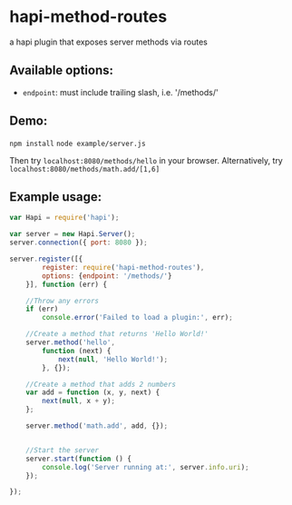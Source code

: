 # hapi-method-routes
a hapi plugin that exposes server methods via routes

## Available options:
* `endpoint`: must include trailing slash, i.e. '/methods/'

## Demo:
`npm install`
`node example/server.js`

Then try `localhost:8080/methods/hello` in your browser.
Alternatively, try `localhost:8080/methods/math.add/[1,6]`

## Example usage:
```js
var Hapi = require('hapi');

var server = new Hapi.Server();
server.connection({ port: 8080 });

server.register([{
		register: require('hapi-method-routes'), 
		options: {endpoint: '/methods/'}
	}], function (err) {

	//Throw any errors
    if (err)
        console.error('Failed to load a plugin:', err);

    //Create a method that returns 'Hello World!'
    server.method('hello', 
    	function (next) {
	    	next(null, 'Hello World!');
	    }, {});

    //Create a method that adds 2 numbers
    var add = function (x, y, next) {
	    next(null, x + y);
	};

    server.method('math.add', add, {});


    //Start the server
    server.start(function () {
	    console.log('Server running at:', server.info.uri);
	});

});
```